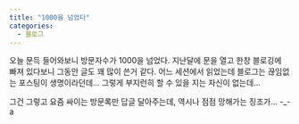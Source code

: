 ```yaml
---
title: "1000을 넘었다"
categories:
  - 블로그
---
```


오늘 문득 들어와보니 방문자수가 1000을 넘었다. 지난달에 문을 열고 한창 블로깅에 빠져 있다보니 그동안 글도 꽤 많이 쓴거 같다. 어느 세션에서 읽었는데 블로그는 끊임없는 포스팅이 생명이라던데... 그렇게 부지런히 할 수 있을 지는 자신이 없는데...  
  
그건 그렇고 요즘 싸이는 방문록만 답글 달아주는데, 역시나 점점 망해가는 징조가... -_-a
